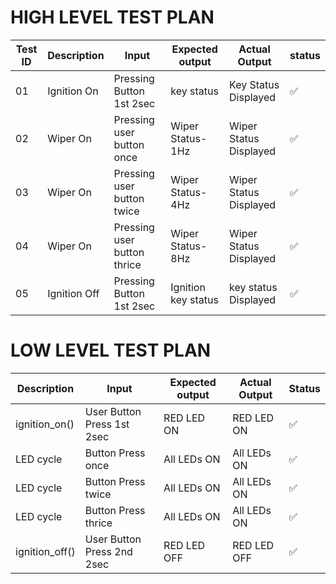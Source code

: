 # HIGH LEVEL TEST PLAN 
 
<html> 
<body> 
<!--StartFragment--> 
 
Test ID | Description | Input | Expected output | Actual Output | status 
-- | -- | -- | -- | -- | -- 
01 | Ignition On |  Pressing Button 1st 2sec  | key status | Key Status Displayed |✅ 
02 | Wiper On | Pressing user button once | Wiper Status-1Hz | Wiper Status Displayed |✅ 
03 | Wiper On | Pressing user button twice | Wiper Status-4Hz | Wiper Status Displayed |✅ 
04 | Wiper On | Pressing user button thrice | Wiper Status-8Hz | Wiper Status Displayed |✅ 
05 | Ignition Off | Pressing Button 1st 2sec  | Ignition key status | key status Displayed |✅ 
 
<!--EndFragment--> 
</body> 
</html> 
 
 
# LOW LEVEL TEST PLAN 
 
<html> 
<body> 
<!--StartFragment--> 
 
Description | Input | Expected output | Actual Output | Status 
-- | -- | -- | -- | --  
ignition_on() | User Button Press 1st 2sec | RED LED ON | RED LED ON | ✅ 
LED cycle | Button Press once | All LEDs ON | All LEDs ON | ✅ 
LED cycle | Button Press twice | All LEDs ON | All LEDs ON | ✅ 
LED cycle | Button Press thrice | All LEDs ON | All LEDs ON | ✅ 
ignition_off() | User Button Press 2nd 2sec | RED LED OFF | RED LED OFF | ✅ 
 
<!--EndFragment--> 
</body> 
</html>
